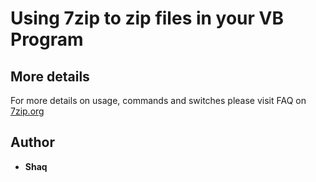 # Using 7zip to zip files in your VB Program

## More details

For more details on usage, commands and switches please visit FAQ on [7zip.org](http://7zip.org)

## Author

* **Shaq**


